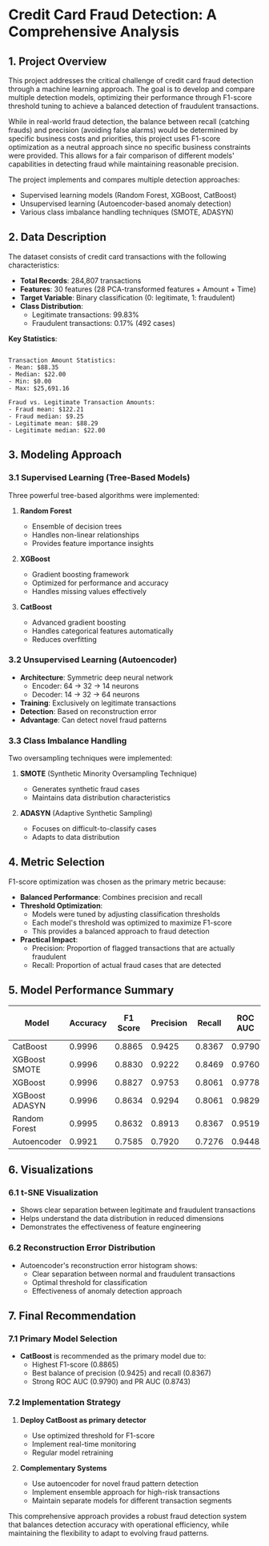 # Credit Card Fraud Detection: A Comprehensive Analysis

## 1. Project Overview

This project addresses the critical challenge of credit card fraud detection through a machine learning approach. The goal is to develop and compare multiple detection models, optimizing their performance through F1-score threshold tuning to achieve a balanced detection of fraudulent transactions.

While in real-world fraud detection, the balance between recall (catching frauds) and precision (avoiding false alarms) would be determined by specific business costs and priorities, this project uses F1-score optimization as a neutral approach since no specific business constraints were provided. This allows for a fair comparison of different models' capabilities in detecting fraud while maintaining reasonable precision.

The project implements and compares multiple detection approaches:

- Supervised learning models (Random Forest, XGBoost, CatBoost)
- Unsupervised learning (Autoencoder-based anomaly detection)
- Various class imbalance handling techniques (SMOTE, ADASYN)

## 2. Data Description

The dataset consists of credit card transactions with the following characteristics:

- **Total Records**: 284,807 transactions
- **Features**: 30 features (28 PCA-transformed features + Amount + Time)
- **Target Variable**: Binary classification (0: legitimate, 1: fraudulent)
- **Class Distribution**:
  - Legitimate transactions: 99.83%
  - Fraudulent transactions: 0.17% (492 cases)

**Key Statistics**:

```text

Transaction Amount Statistics:
- Mean: $88.35
- Median: $22.00
- Min: $0.00
- Max: $25,691.16

Fraud vs. Legitimate Transaction Amounts:
- Fraud mean: $122.21
- Fraud median: $9.25
- Legitimate mean: $88.29
- Legitimate median: $22.00

```

<div style="page-break-after: always;"></div>

## 3. Modeling Approach

### 3.1 Supervised Learning (Tree-Based Models)

Three powerful tree-based algorithms were implemented:

1. **Random Forest**
   - Ensemble of decision trees
   - Handles non-linear relationships
   - Provides feature importance insights

2. **XGBoost**
   - Gradient boosting framework
   - Optimized for performance and accuracy
   - Handles missing values effectively

3. **CatBoost**
   - Advanced gradient boosting
   - Handles categorical features automatically
   - Reduces overfitting

### 3.2 Unsupervised Learning (Autoencoder)

- **Architecture**: Symmetric deep neural network
  - Encoder: 64 → 32 → 14 neurons
  - Decoder: 14 → 32 → 64 neurons
- **Training**: Exclusively on legitimate transactions
- **Detection**: Based on reconstruction error
- **Advantage**: Can detect novel fraud patterns

### 3.3 Class Imbalance Handling

Two oversampling techniques were implemented:

1. **SMOTE** (Synthetic Minority Oversampling Technique)
   - Generates synthetic fraud cases
   - Maintains data distribution characteristics

2. **ADASYN** (Adaptive Synthetic Sampling)
   - Focuses on difficult-to-classify cases
   - Adapts to data distribution

<div style="page-break-after: always;"></div>

## 4. Metric Selection

F1-score optimization was chosen as the primary metric because:

- **Balanced Performance**: Combines precision and recall
- **Threshold Optimization**:
  - Models were tuned by adjusting classification thresholds
  - Each model's threshold was optimized to maximize F1-score
  - This provides a balanced approach to fraud detection
- **Practical Impact**:
  - Precision: Proportion of flagged transactions that are actually fraudulent
  - Recall: Proportion of actual fraud cases that are detected

## 5. Model Performance Summary

| Model | Accuracy | F1 Score | Precision | Recall | ROC AUC | PR AUC | Training Time (s) |
|-------|----------|----------|-----------|---------|----------|---------|-------------------|
| CatBoost | 0.9996 | 0.8865 | 0.9425 | 0.8367 | 0.9790 | 0.8743 | 211.43 |
| XGBoost SMOTE | 0.9996 | 0.8830 | 0.9222 | 0.8469 | 0.9760 | 0.8795 | 211.20 |
| XGBoost | 0.9996 | 0.8827 | 0.9753 | 0.8061 | 0.9778 | 0.8848 | 182.33 |
| XGBoost ADASYN | 0.9996 | 0.8634 | 0.9294 | 0.8061 | 0.9829 | 0.8675 | 217.76 |
| Random Forest | 0.9995 | 0.8632 | 0.8913 | 0.8367 | 0.9519 | 0.8614 | 214.18 |
| Autoencoder | 0.9921 | 0.7585 | 0.7920 | 0.7276 | 0.9448 | 0.7644 | 20.05 |

## 6. Visualizations

### 6.1 t-SNE Visualization

- Shows clear separation between legitimate and fraudulent transactions
- Helps understand the data distribution in reduced dimensions
- Demonstrates the effectiveness of feature engineering

### 6.2 Reconstruction Error Distribution

- Autoencoder's reconstruction error histogram shows:
  - Clear separation between normal and fraudulent transactions
  - Optimal threshold for classification
  - Effectiveness of anomaly detection approach

<div style="page-break-after: always;"></div>

## 7. Final Recommendation

### 7.1 Primary Model Selection

- **CatBoost** is recommended as the primary model due to:
  - Highest F1-score (0.8865)
  - Best balance of precision (0.9425) and recall (0.8367)
  - Strong ROC AUC (0.9790) and PR AUC (0.8743)

### 7.2 Implementation Strategy

1. **Deploy CatBoost as primary detector**
   - Use optimized threshold for F1-score
   - Implement real-time monitoring
   - Regular model retraining

2. **Complementary Systems**
   - Use autoencoder for novel fraud pattern detection
   - Implement ensemble approach for high-risk transactions
   - Maintain separate models for different transaction segments

This comprehensive approach provides a robust fraud detection system that balances detection accuracy with operational efficiency, while maintaining the flexibility to adapt to evolving fraud patterns.
